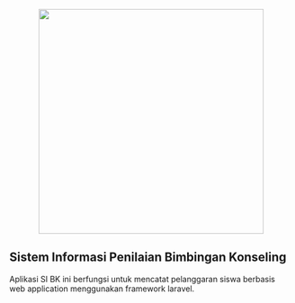<p align="center"><a href="https://laravel.com" target="_blank"><img src="https://raw.githubusercontent.com/laravel/art/master/logo-lockup/5%20SVG/2%20CMYK/1%20Full%20Color/laravel-logolockup-cmyk-red.svg" width="400"></a></p>

## Sistem Informasi Penilaian Bimbingan Konseling

Aplikasi SI BK ini berfungsi untuk mencatat pelanggaran siswa berbasis web application menggunakan framework laravel.
